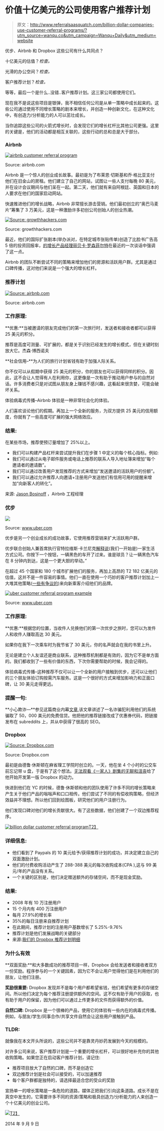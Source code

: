 # 价值十亿美元的公司使用客户推荐计划

> 原文：<http://www.referralsaasquatch.com/billion-dollar-companies-use-customer-referral-programs/?utm_source=wanqu.co&utm_campaign=Wanqu+Daily&utm_medium=website>

优步、Airbnb 和 Dropbox 这些公司有什么共同点？

十亿美元的估值？*检查。*

光滑的办公空间？*检查。*

客户推荐计划？*检查。*

等等，最后一个是什么..没错..客户推荐计划。这三家公司都使用它们。

现在我不是说这些项目是银弹，我不相信任何公司是从单一策略中成长起来的。这些公司通过使用不同增长策略的剧本来增长，并创造一种创新文化，在这种文化中，有创造力/分析能力的人可以茁壮成长。

当你追踪这些公司的火箭式增长时，会发现它们的增长杠杆比其他公司更强。这里的关键是，他们的活动都是相互关联的，这些行动的总和总是大于部分。

### **Airbnb**

[![airbnb customer referral program](img/eb904ff396154bc9f9076c476ec22b58.png)](http://corpsquatch.wpengine.com/assets/airbnb-new-logo.jpg)

Source: airbnb.com



Airbnb 是一个惊人的创业成长故事。最初是为了布莱恩·切斯基和乔·格比亚支付他们在旧金山的房租。他们建立了自己的网站，试图让一些人支付每晚 80 美元，并在设计会议期间与他们呆在一起。第二天，他们就有来自阿根廷、英国和日本的人要求在他们的国家启动网站。

快速推进他们的增长战略，Airbnb 非常擅长游击营销。他们最初创立的“奥巴马麦片”筹集了 3 万美元，这是一种激励许多初创公司创始人的创业热潮。

[![Source: growthhackers.com](img/8ccb70d85cdf2a6aef362dac46643ff5.png)](http://corpsquatch.wpengine.com/assets/airbnb-obamo-os.jpg)

Source: growthhackers.com



最近，他们的国际扩张剧本(举办派对，在特定城市张贴传单)创造了比脸书广告高 5 倍的投资回报率，[的增长产品经理丽贝卡·罗森菲尔特](https://twitter.com/rrosenfelt)在最近的一次谈话中强调了这一点。

Airbnb 的团队不断尝试不同的策略来增加他们的房源和活跃用户群。尤其是通过口碑传播，这对他们来说是一个强大的增长杠杆。

### 推荐计划

[![Source: airbnb.com](img/18906353ced46c2e217da822395478c0.png)](http://corpsquatch.wpengine.com/assets/airbnb-referral-interstitial.png)

Source: airbnb.com



### 工作原理:

**优惠:**当被邀请的朋友完成他们的第一次旅行时，发送者和接收者都可以获得 25 美元的积分。

推荐是高度可测量、可扩展的，都是关于识别已经发生的增长模式，但在关键时刻放大它。杰森·博西诺夫

**社会信用–**为人们的旅行计划省钱有助于加强人际关系。

你不仅可以从假期中获得 25 美元的积分，你的朋友也可以获得同样的积分。因此，这不会让人觉得有人在利用你，这更像是一次有助于推动用户参与的自然对话。许多消费者只是对试图从朋友身上赚钱不感兴趣，这看起来很贪婪，可能会破坏关系。

体验病毒式传播–Airbnb 体验是一种非常社会化的体验。

人们喜欢谈论他们的假期。再加上一个全新的服务，为双方提供 25 美元的信用额度，你就有了一些高度可扩展的强大网络效应。

### 结果:

在某些市场，推荐使预订量增加了 25%以上。

*   我们可以构建产品杠杆来尝试提升我们在步骤 1 中定义的每个核心指标。例如:
*   我们可以通过从电子邮件服务或电话上推荐的联系人导入地址簿来增加“每个邀请者的邀请数”。
*   我们可以通过改善用户发现推荐的方式来增加“发送邀请的活跃用户的份额”。
*   我们可以通过允许推荐人向邀请+注册用户发送他们有信用可用的提醒来增加“向新客人的转化”。

来源: [Jason Bosinoff](http://nerds.airbnb.com/making-referrals-work-for-airbnb/) ，Airbnb 工程经理

### **优步**

[![](img/dfd68ec16d5ae05935fc0172f0230207.png)](http://corpsquatch.wpengine.com/assets/uber-home2.jpg)

Source: www.uber.com



优步是另一个创业成长的成功故事，它使用推荐营销来扩大活跃用户群。

优步联合创始人兼首席执行官特拉维斯·卡兰尼克[解释说](http://tech.fortune.cnn.com/2012/02/02/the-trials-of-uber/)(我们一开始是)一家生活方式公司。你按下一个按钮，一辆黑色的车开了过来。谁是球员？让一辆黑色汽车在 8 分钟内到达，这是一个更大胆的举动。”

在超过 45 个国家和 180 个城市扩展他们的服务，再加上高昂的 T2 182 亿美元的估值，这并不是一件容易的事情。他们一直在使用一个巧妙的客户推荐计划加上一大堆其他策略([一些有争议的](http://www.theverge.com/2014/8/26/6067663/this-is-ubers-playbook-for-sabotaging-lyft))来向新乘客介绍他们的品牌。

[![uber customer referral program example](img/381e3dc32c1519bf5fbad549aa9dd6db.png)](http://corpsquatch.wpengine.com/assets/uber-inapp-referral-program1.jpg)

Source: www.uber.com



### 工作原理:

**优惠:**根据您的位置，当收件人兑换他们的第一次优步之旅时，您可以为发件人和收件人赚取高达 30 美元。

如果你在我下一次乘车时为我节省了 30 美元，你的名声就会在我的书里上升。

无论是建立个人友谊还是商业联系，这种推荐机制都是有效的，因为它不是单方面的。我们都收到了一些有价值的东西，下次你需要帮助的时候，我会记得的。

体验病毒式传播–这种推荐不仅可以让一个全新的用户接触到优步，还可以让他们的三个朋友体验订购按需汽车服务。这是一个很好的方式来增加影响力和正面口碑，让 30 美元走得更远。

### 提醒一句:

**小心欺诈—**参见这篇商业内幕[文章](http://www.businessinsider.com/blake-jareds-50000-uber-credit-free-rides-for-life-2014-4),该文章讲述了一名诈骗犯利用他们的系统骗取了 50，000 美元的免费信贷。他把他的推荐链接改成了优惠券代码，把链接发布在 subreddits 上，并从中获得了很高的 SEO。

### **Dropbox**

[![Source: Dropbox.com](img/49e277761df94ed017e8a894d0acf08d.png)](http://corpsquatch.wpengine.com/assets/dropbox-home.jpg)

Source: Dropbox.com



最初是由德鲁·休斯顿在麻省理工学院时创立的。一天，他在坐 4 个小时的公交车前忘记带 u 盘，于是有了这个想法。[无法观看《一家人》剧集的无聊和沮丧](http://bwog.com/2014/04/13/lecturehop-drew-houston/)给了他开始开发第一版 Dropbox 的动力。

快进到他们在 YC 的时候，德鲁·休斯顿和他的团队使用了许多不同的增长策略来产生关于他们产品的嗡嗡声和口口相传。他们尝试了不同的有偿收购策略，但经济效益并不理想。所以他们回到绘图板，研究他们的用户注册行为。

他们发现口碑对他们的增长贡献很大。有了这些数据，他们创建了一个双边推荐程序。

[![billion dollar customer referral program](img/9b45d7f748aa9023c8a8fc83037a8bd8.png)T2】](http://corpsquatch.wpengine.com/assets/dropbox-referral.jpg)

### 详细信息:

*   他们看到了 Paypals 的 10 美元给予/获得推荐计划的成功，并决定建立自己的双面激励计划。
*   他们的付费收购活动产生了 288-388 美元的每次收购成本(CPA ),这与 99 美元/年的产品没有关系。
*   一个关键的区别是，他们决定赠送额外的存储空间，而不是现金奖励。

### 结果:

*   2008 年有 10 万注册用户
*   15 个月内有 400 万注册用户
*   每月 27.9%的增长率
*   35%的每日注册来自推荐计划
*   在此期间，推荐计划的注册用户基数增长了 5.25%-9.76%
*   推荐计划是他们发展战略的关键部分
*   来源:[我们的 Dropbox 推荐计划明细](http://corpsquatch.wpengine.com/dropbox-customer-referral-program-by-the-numbers/)

### 为什么有效

**双面奖励:**和大多数成功的推荐项目一样，Dropbox 会给发送者和接收者双方一份奖励。程序参与的一个关键因素，因为它不会让用户觉得他们是在利用他们的朋友，让他们注册。

**奖励很重要:** Dropbox 发现并不是每个用户都希望省钱，他们希望有更多的存储空间。所以他们决定为每个推荐注册提供额外的空间。这不仅有助于用户的获取，也有助于用户的保留，因为他们可以通过上传更多的文件而获得额外的价值。

**自然口碑:** Dropbox 是一个很棒的产品，使用它的体验有一些内在的病毒式传播。例如，与朋友/学生/同事合作/共享文件自然会让这些用户接触到产品。

### **TLDR:**

就像我在本文开头所说的，这些公司并不是靠灵丹妙药发展到今天的规模的。

对许多公司来说，客户推荐计划是一个重要的增长杠杆，可以很好地补充你的其他收购策略。如果您正在启动客户推荐计划，请记住:

*   推荐项目放大了自然的口碑，而不是创造它
*   双边推荐计划是社会可以接受的，可以加速推荐
*   每个客户群都是独特的，请选择最适合您的受众的奖励

宣扬单一的增长策略是一条危险的道路，媒体正把我们引向这条道路。成长不是在真空中发生的，它需要许多不同的资源/策略和极具创造力/分析能力的人来创造一个十亿美元的创业公司。

[![](img/9bf88b1aba9044abf8c4f5a39182c8ae.png)T2】](https://info.saasquatch.com/rs/162-BJJ-1img/StateOfReferralMarketing-SaaSquatch-V1.pdf)

<time class="updated" datetime="2014-09-09T00:00:00-07:00">2014 年 9 月 9 日</time>